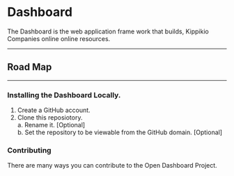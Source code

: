 # Dashboard  

The Dashboard is the web application frame work that builds, Kippikio Companies online online resources. 

___  
## Road Map 


___ 

### Installing the Dashboard Locally. 
1. Create a GitHub account. 
2. Clone this reposiotory.  
    a. Rename it. [Optional]  
    b. Set the repository to be viewable from the GitHub domain. [Optional]  


### Contributing  
There are many ways you can contribute to the Open Dashboard Project.  


